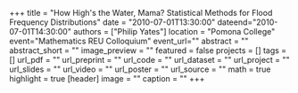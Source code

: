 +++
title = "How High's the Water, Mama? Statistical Methods for Flood Frequency Distributions"
date = "2010-07-01T13:30:00"
dateend="2010-07-01T14:30:00"
authors = ["Philip Yates"]
location = "Pomona College"
event="Mathematics REU Colloquium"
event_url=""
abstract = ""
abstract_short = ""
image_preview = ""
featured = false
projects = []
tags = []
url_pdf = ""
url_preprint = ""
url_code = ""
url_dataset = ""
url_project = ""
url_slides = ""
url_video = ""
url_poster = ""
url_source = ""
math = true
highlight = true
[header]
image = ""
caption = ""
+++
